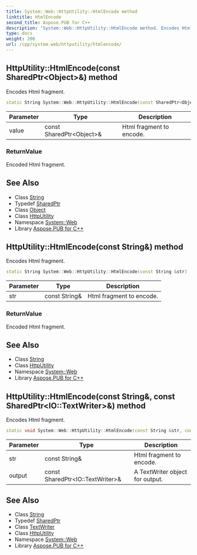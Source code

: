 ```yaml
---
title: System::Web::HttpUtility::HtmlEncode method
linktitle: HtmlEncode
second_title: Aspose.PUB for C++
description: 'System::Web::HttpUtility::HtmlEncode method. Encodes Html fragment in C++.'
type: docs
weight: 200
url: /cpp/system.web/httputility/htmlencode/
---
```

## HttpUtility::HtmlEncode(const SharedPtr\<Object\>\&) method


Encodes Html fragment.

```cpp
static String System::Web::HttpUtility::HtmlEncode(const SharedPtr<Object> &value)
```


| Parameter | Type | Description |
| --- | --- | --- |
| value | const SharedPtr\<Object\>\& | Html fragment to encode. |

### ReturnValue

Encoded Html fragment.

## See Also

* Class [String](../../../system/string/)
* Typedef [SharedPtr](../../../system/sharedptr/)
* Class [Object](../../../system/object/)
* Class [HttpUtility](../)
* Namespace [System::Web](../../)
* Library [Aspose.PUB for C++](../../../)
## HttpUtility::HtmlEncode(const String\&) method


Encodes Html fragment.

```cpp
static String System::Web::HttpUtility::HtmlEncode(const String &str)
```


| Parameter | Type | Description |
| --- | --- | --- |
| str | const String\& | Html fragment to encode. |

### ReturnValue

Encoded Html fragment.

## See Also

* Class [String](../../../system/string/)
* Class [HttpUtility](../)
* Namespace [System::Web](../../)
* Library [Aspose.PUB for C++](../../../)
## HttpUtility::HtmlEncode(const String\&, const SharedPtr\<IO::TextWriter\>\&) method


Encodes Html fragment.

```cpp
static void System::Web::HttpUtility::HtmlEncode(const String &str, const SharedPtr<IO::TextWriter> &output)
```


| Parameter | Type | Description |
| --- | --- | --- |
| str | const String\& | Html fragment to encode. |
| output | const SharedPtr\<IO::TextWriter\>\& | A TextWriter object for output. |

## See Also

* Class [String](../../../system/string/)
* Typedef [SharedPtr](../../../system/sharedptr/)
* Class [TextWriter](../../../system.io/textwriter/)
* Class [HttpUtility](../)
* Namespace [System::Web](../../)
* Library [Aspose.PUB for C++](../../../)
